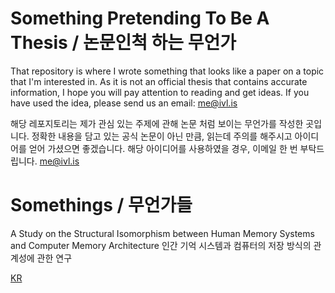  # Something Pretending To Be A Thesis / 논문인척 하는 무언가

 That repository is where I wrote something that looks like a paper on a topic that I'm interested in.
As it is not an official thesis that contains accurate information, I hope you will pay attention to reading and get ideas.
If you have used the idea, please send us an email: me@ivl.is

 해당 레포지토리는 제가 관심 있는 주제에 관해 논문 처럼 보이는 무언가를 작성한 곳입니다.
정확한 내용을 담고 있는 공식 논문이 아닌 만큼, 읽는데 주의를 해주시고 아이디어를 얻어 가셨으면 좋겠습니다.
해당 아이디어를 사용하였을 경우, 이메일 한 번 부탁드립니다. me@ivl.is


# Somethings / 무언가들

A Study on the Structural Isomorphism between Human Memory Systems and Computer Memory Architecture
인간 기억 시스템과 컴퓨터의 저장 방식의 관계성에 관한 연구

[KR](https://github.com/tvj030728/SomethingPretendingToBeAThesis/blob/main/A%20Study%20on%20the%20Structural%20Isomorphism%20between%20Human%20Memory%20Systems%20and%20Computer%20Memory%20Architecture%20Korean.md)
